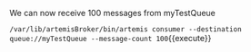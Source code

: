 We can now receive 100 messages from myTestQueue

``/var/lib/artemisBroker/bin/artemis consumer --destination queue://myTestQueue --message-count 100``{{execute}}



